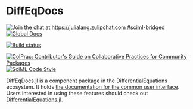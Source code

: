 # DiffEqDocs

[![Join the chat at https://julialang.zulipchat.com #sciml-bridged](https://img.shields.io/static/v1?label=Zulip&message=chat&color=9558b2&labelColor=389826)](https://julialang.zulipchat.com/#narrow/stream/279055-sciml-bridged)
[![Global Docs](https://img.shields.io/badge/docs-SciML-blue.svg)](https://docs.sciml.ai/DiffEqDocs/stable/)

[![Build status](https://badge.buildkite.com/21561431a9349125d0146aff52103e0fc26f17b390d974e8aa.svg)](https://buildkite.com/julialang/diffeqdocs-dot-jl)

[![ColPrac: Contributor's Guide on Collaborative Practices for Community Packages](https://img.shields.io/badge/ColPrac-Contributor%27s%20Guide-blueviolet)](https://github.com/SciML/ColPrac)
[![SciML Code Style](https://img.shields.io/static/v1?label=code%20style&message=SciML&color=9558b2&labelColor=389826)](https://github.com/SciML/SciMLStyle)

DiffEqDocs.jl is a component package in the DifferentialEquations ecosystem. It holds [the documentation for the common user interface](http://docs.juliadiffeq.org/dev/). Users interested in using
these features should check out [DifferentialEquations.jl](https://github.com/SciML/DifferentialEquations.jl).
